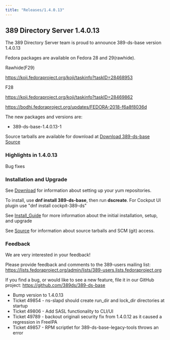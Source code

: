 ```yaml
---
title: "Releases/1.4.0.13"
---
```


389 Directory Server 1.4.0.13
-----------------------------

The 389 Directory Server team is proud to announce 389-ds-base version 1.4.0.13

Fedora packages are available on Fedora 28 and 29(rawhide).

Rawhide(F29)

<https://koji.fedoraproject.org/koji/taskinfo?taskID=28468953>

F28

<https://koji.fedoraproject.org/koji/taskinfo?taskID=28469862>

<https://bodhi.fedoraproject.org/updates/FEDORA-2018-f6a8f8036d>

The new packages and versions are:

- 389-ds-base-1.4.0.13-1

Source tarballs are available for download at [Download 389-ds-base Source](https://releases.pagure.org/389-ds-base/389-ds-base-1.4.0.13.tar.bz2)

### Highlights in 1.4.0.13

Bug fixes

### Installation and Upgrade 

See [Download](../download.html) for information about setting up your yum repositories.

To install, use **dnf install 389-ds-base**, then run **dscreate**.  For Cockput UI plugin use "dnf install cockpit-389-ds"

See [Install\_Guide](../howto/howto-install-389.html) for more information about the initial installation, setup, and upgrade

See [Source](../development/source.html) for information about source tarballs and SCM (git) access.

### Feedback

We are very interested in your feedback!

Please provide feedback and comments to the 389-users mailing list: <https://lists.fedoraproject.org/admin/lists/389-users.lists.fedoraproject.org>

If you find a bug, or would like to see a new feature, file it in our GitHub project: <https://github.com/389ds/389-ds-base>

- Bump version to 1.4.0.13
- Ticket 49854 - ns-slapd should create run_dir and lock_dir directories at startup
- Ticket 49806 - Add SASL functionality to CLI/UI
- Ticket 49789 - backout originali security fix from 1.4.0.12 as it caused a regression in FreeIPA
- Ticket 49857 - RPM scriptlet for 389-ds-base-legacy-tools throws an error

